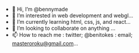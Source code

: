 - 👋 Hi, I’m @bennymade
- 👀 I’m interested in web development and webgl...
- 🌱 I’m currently learning html, css, js, and react...
- 💞️ I’m looking to collaborate on anything ...
- 📫 How to reach me : twitter; @benitokes : email; masteroroku@gmail.com...

<!---
bennymade/bennymade is a ✨ special ✨ repository because its `README.md` (this file) appears on your GitHub profile.
You can click the Preview link to take a look at your changes.
--->
